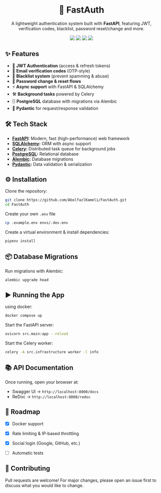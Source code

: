 <h1 align="center">🚀 FastAuth</h1>

<p align="center">
A lightweight authentication system built with <b>FastAPI</b>, featuring JWT, verification codes, blacklist, password reset/change and more.
</p>

<p align="center">
  <img src="https://img.shields.io/badge/Python-3.13-blue" />
  <img src="https://img.shields.io/badge/FastAPI-0.117.1-green?link=https://google.com" />
  <img src="https://img.shields.io/badge/PostgreSQL-17+-blue" />
  <img src="https://img.shields.io/badge/License-MIT-yellow" />
</p>

## ✨ Features

* 🔑 **JWT Authentication** (access & refresh tokens)
* 📧 **Email verification codes** (OTP-style)
* 🚫 **Blacklist system** (prevent spamming & abuse)
* 🔄 **Password change & reset flows**
* ⚡ **Async support** with FastAPI & SQLAlchemy
* 🛠 **Background tasks** powered by Celery
* 🗄 **PostgreSQL** database with migrations via Alembic
* 🧾 **Pydantic** for request/response validation



## 🛠 Tech Stack

* **[FastAPI](https://fastapi.tiangolo.com/):** Modern, fast (high-performance) web framework
* **[SQLAlchemy](https://www.sqlalchemy.org/):** ORM with async support
* **[Celery](https://docs.celeryq.dev/):** Distributed task queue for background jobs
* **[PostgreSQL](https://www.postgresql.org/):** Relational database
* **[Alembic](https://alembic.sqlalchemy.org/):** Database migrations
* **[Pydantic](https://docs.pydantic.dev/):** Data validation & serialization


## ⚙️ Installation

Clone the repository:

```bash
git clone https://github.com/AbolfazlKameli/FastAuth.git
cd FastAuth
```

Create your own `.env` file

```bash
cp .example.env envs/.dev.env
```

Create a virtual environment & install dependencies:

```bash
pipenv install 
```


## 📦 Database Migrations

Run migrations with Alembic:

```bash
alembic upgrade head
```


## ▶️ Running the App

using docker:
```bash
docker compose up
```

Start the FastAPI server:

```bash
uvicorn src.main:app --reload
```

Start the Celery worker:

```bash
celery -A src.infrastructure worker -l info  
```


## 📚 API Documentation

Once running, open your browser at:

* Swagger UI → `http://localhost:8000/docs`
* ReDoc → `http://localhost:8000/redoc`


## 🚀 Roadmap

* [x] Docker support
* [X] Rate limiting & IP-based throttling
* [x] Social login (Google, GitHub, etc.)
* [ ] Automatic tests


## 🤝 Contributing

Pull requests are welcome! For major changes, please open an issue first to discuss what you would like to change.


